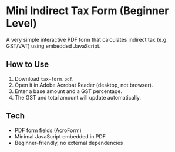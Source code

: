 # Mini Indirect Tax Form (Beginner Level)

A very simple interactive PDF form that calculates indirect tax (e.g. GST/VAT) using embedded JavaScript.

## How to Use
1. Download `tax-form.pdf`.
2. Open it in Adobe Acrobat Reader (desktop, not browser).
3. Enter a base amount and a GST percentage.
4. The GST and total amount will update automatically.

## Tech
- PDF form fields (AcroForm)
- Minimal JavaScript embedded in PDF
- Beginner-friendly, no external dependencies
